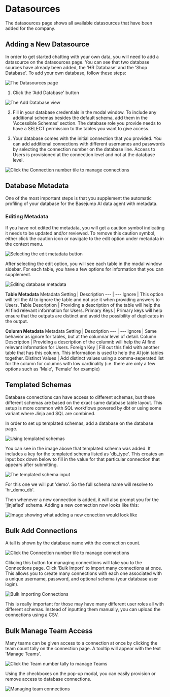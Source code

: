 # Datasources

The datasources page shows all available datasources that have been added for the company.

## Adding a New Datasource

In order to get started chatting with your own data, you will need to add a datasource on the datasources page. You can see that two database sources have already been added, the 'HR Database' and the 'Shop Database'. To add your own database, follow these steps:

![The Datasources page](/images/datasources/datasource_page.png)

1. Click the 'Add Database' button

![The Add Database view](/images/datasources/add_database_modal.png)

2. Fill in your database credentials in the modal window. To include any additional schemas besides the default schema, add them in the 'Accessible Schemas' section. The database role you provide needs to have a SELECT permission to the tables you want to give access.

3. Your database comes with the initial connection that you provided. You can add additional connections with different usernames and passwords by selecting the connection number on the database line. Access to Users is provisioned at the connection level and not at the database level.

![Click the Connection number tile to manage connections](/images/datasources/manage_connections.png)

## Database Metadata

One of the most important steps is that you supplement the automatic profiling of your database for the Basejump AI data agent with metadata.

### Editing Metadata

If you have not edited the metadata, you will get a caution symbol indicating it needs to be updated and/or reviewed. To remove this caution symbol, either click the caution icon or navigate to the edit option under metadata in the context menu.

![Selecting the edit metadata button](/images/datasources/select_edit_metadata.png)

After selecting the edit option, you will see each table in the modal window sidebar. For each table, you have a few options for information that you can supplement. 

![Editing database metadata](/images/datasources/edit_metadata.png)

**Table Metadata**
Metadata Setting   | Description
---    | ---
Ignore | This option will tell the AI to ignore the table and not use it when providing answers to Users. 
Table Description | Providing a description of the table will help the AI find relevant information for Users.
Primary Keys | Primary keys will help ensure that the outputs are distinct and avoid the possibility of duplicates in the output.

**Column Metadata**
Metadata Setting   | Description
---    | ---
Ignore | Same behavior as ignore for tables, but at the columnar level of detail.
Column Description | Providing a description of the columnb will help the AI find relevant information for Users.
Foreign Key | Fill out this field with another table that has this column. This information is used to help the AI join tables together.
Distinct Values | Add distinct values using a comma-seperated list for the column for columns with low cardinality (i.e. there are only a few options such as 'Male', 'Female' for example)

## Templated Schemas

Database connections can have access to different schemas, but these different schemas are based on the exact same database table layout. This setup is more common with SQL workflows powered by dbt or using some variant where Jinja and SQL are combined.

In order to set up templated schemas, add a database on the database page.

![Using templated schemas](/images/datasources/templated_schemas.png)

You can see in the image above that templated schema was added. It includes a key for the templated schema listed as 'db_type'. This creates an input box down below to fill in the value for that particular connection that appears after submitting.

![The templated schema input](/images/datasources/required_templated_schema.png)

For this one we will put 'demo'. So the full schema name will resolve to 'hr_demo_db'.

Then whenever a new connection is added, it will also prompt you for the 'jinjafied' schema. Adding a new connection now looks like this:

![Image showing what adding a new conection would look like](/images/datasources/adding_conn_w_templated_schema.png)

## Bulk Add Connections

A tall is shown by the database name with the connection count.

![Click the Connection number tile to manage connections](/images/datasources/manage_connections.png)

Clikcing this button for managing connections will take you to the Connections page. Click 'Bulk Import' to import many connections at once. This allows you to create many connections with each one associated with a unique username, password, and optional schema (your database user login).

![Bulk importing Connections](/images/datasources/bulk_import_connections.png)

This is really important for those may have many different user roles all with different schemas. Instead of inputting them manually, you can upload the connections using a CSV.

## Bulk Manage Team Access

Many teams can be given access to a connection at once by clicking the team count tally on the connection page. A tooltip will appear with the text 'Manage Teams'.

![Click the Team number tally to manage Teams](/images/datasources/select_manage_teams_connections.png)

Using the checkboxes on the pop-up modal, you can easily provision or remove access to database connections.

![Managing team connections](/images/datasources/manage_team_connections.png)
